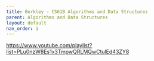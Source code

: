 ```yaml
---
title: Berkley - CS61B Algorithms and Data Structures
parent: Algorithms and Data Structures
layout: default
nav_order: 1
---
```


https://www.youtube.com/playlist?list=PLu0nzW8Es1x3TmpwQRLMQwCtulEd43ZY8